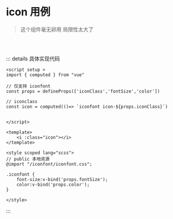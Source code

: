 # icon 用例

> 这个组件毫无卵用 局限性太大了
<br/>

## 
<script setup>

import Icon from "../../pages/Components/common/icon.vue"
</script>

<Icon iconClass="line" color="red" fontSize="40px"/>
<Icon iconClass="polygon" color="blueviolet" fontSize="40px"/>
<Icon iconClass="marker_none" color="aqua" fontSize="40px"/>
<Icon iconClass="marker_focus" color="burlywood" fontSize="40px"/>
<Icon iconClass="polyline" color="yellowgreen" fontSize="40px"/>
<Icon iconClass="space_query" color="greenyellow" fontSize="40px"/>
<Icon iconClass="point" color="hotpink" fontSize="40px"/>
<Icon iconClass="jiaodian" color="olivedrab" fontSize="40px"/>
<Icon iconClass="wancheng" color="purple" fontSize="40px"/>
<Icon iconClass="cuowu" color="wheat" fontSize="40px"/>
<Icon iconClass="full-screen" color="violet" fontSize="40px"/>

## 

::: details 具体实现代码

```vue
<script setup >
import { computed } from "vue"

// 仅支持 iconfont
const props = defineProps(['iconClass','fontSize','color'])

// iconclass
const icon = computed(()=> `iconfont icon-${props.iconClass}`)


</script>

<template>
    <i :class="icon"></i>
</template>

<style scoped lang="scss">
// public 本地资源
@import "/iconfont/iconfont.css";

.iconfont {
    font-size:v-bind('props.fontSize');
    color:v-bind('props.color');
}

</style>

```

:::
